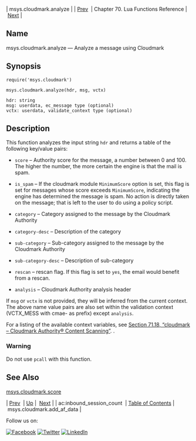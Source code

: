 | msys.cloudmark.analyze |
| [Prev](lua.ref.ac_inbound_session_count.php)  | Chapter 70. Lua Functions Reference |  [Next](lua.ref.msys.cloudmark.add_af_data.php) |

<a name="lua.ref.msys.cloudmark.analyze"></a>
## Name

msys.cloudmark.analyze — Analyze a message using Cloudmark

<a name="idp14962032"></a>
## Synopsis

`require('msys.cloudmark')`

`msys.cloudmark.analyze(hdr, msg, vctx)`

```
hdr: string
msg: userdata, ec_message type (optional)
vctx: userdata, validate_context type (optional)
```
<a name="idp14965840"></a>
## Description

This function analyzes the input string `hdr` and returns a table of the following key/value pairs:

*   `score` – Authority score for the message, a number between 0 and 100\. The higher the number, the more certain the engine is that the mail is spam.

*   `is_spam` – If the cloudmark module `MinimumScore` option is set, this flag is set for messages whose score exceeds `MinimumScore`, indicating the engine has determined the message is spam. No action is directly taken on the message; that is left to the user to do using a policy script.

*   `category` – Category assigned to the message by the Cloudmark Authority

*   `category-desc` – Description of the category

*   `sub-category` – Sub-category assigned to the message by the Cloudmark Authority

*   `sub-category-desc` – Description of sub-category

*   `rescan` – rescan flag. If this flag is set to `yes`, the email would benefit from a rescan.

*   `analysis` – Cloudmark Authority analysis header

If `msg` or `vctx` is not provided, they will be inferred from the current context. The above name value pairs are also set within the validation context (VCTX_MESS with cmae- as prefix) except `analysis`.

For a listing of the available context variables, see [Section 71.18, “cloudmark – Cloudmark Authority® Content Scanning”](modules.cloudmark.php "71.18. cloudmark – Cloudmark Authority® Content Scanning"). .

### Warning

Do not use `pcall` with this function.

<a name="idp14985392"></a>
## See Also

[msys.cloudmark.score](lua.ref.msys.cloudmark.score.php "msys.cloudmark.score")

| [Prev](lua.ref.ac_inbound_session_count.php)  | [Up](lua.function.details.php) |  [Next](lua.ref.msys.cloudmark.add_af_data.php) |
| ac:inbound_session_count  | [Table of Contents](index.php) |  msys.cloudmark.add_af_data |

Follow us on:

[![Facebook](https://support.messagesystems.com/images/icon-facebook.png)](http://www.facebook.com/messagesystems) [![Twitter](https://support.messagesystems.com/images/icon-twitter.png)](http://twitter.com/#!/MessageSystems) [![LinkedIn](https://support.messagesystems.com/images/icon-linkedin.png)](http://www.linkedin.com/company/message-systems)